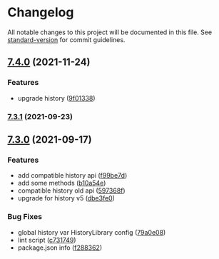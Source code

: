 # Changelog

All notable changes to this project will be documented in this file. See [standard-version](https://github.com/conventional-changelog/standard-version) for commit guidelines.

## [7.4.0](https://github.com/superwf/mobx-react-router/compare/v7.3.1...v7.4.0) (2021-11-24)


### Features

* upgrade history ([9f01338](https://github.com/superwf/mobx-react-router/commit/9f0133860a57fe3bb5622f80b52a8e7bca85727a))

### [7.3.1](https://github.com/superwf/mobx-react-router/compare/v7.3.0...v7.3.1) (2021-09-23)

## [7.3.0](https://github.com/superwf/mobx-react-router/compare/v4.1.0...v7.3.0) (2021-09-17)


### Features

* add compatible history api ([f99be7d](https://github.com/superwf/mobx-react-router/commit/f99be7d3d2b897b534de554822ec7e24384243ed))
* add some methods ([b10a54e](https://github.com/superwf/mobx-react-router/commit/b10a54ea33bcb6ccf946f7a239bf4ba5b9ed4e15))
* compatible history old api ([597368f](https://github.com/superwf/mobx-react-router/commit/597368f53b19a5db66d4d595f3202f6b56c17703))
* upgrade for history v5 ([dbe3fe0](https://github.com/superwf/mobx-react-router/commit/dbe3fe0dcc62bbfc83d0c403784aca52660b053f))


### Bug Fixes

* global history var HistoryLibrary config ([79a0e08](https://github.com/superwf/mobx-react-router/commit/79a0e08ed082ae4475ba813229bae5ca803d906f))
* lint script ([c731749](https://github.com/superwf/mobx-react-router/commit/c731749d10e2ac6638201b88a4c07b7bd7cffd28))
* package.json info ([f288362](https://github.com/superwf/mobx-react-router/commit/f2883628484853d28d7ceece32a2aa4f4aa9b1aa))
